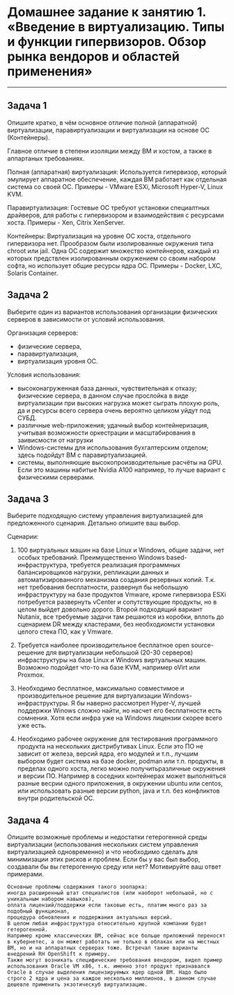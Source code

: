 # Домашнее задание к занятию 1.  «Введение в виртуализацию. Типы и функции гипервизоров. Обзор рынка вендоров и областей применения»---## Задача 1Опишите кратко, в чём основное отличие полной (аппаратной) виртуализации, паравиртуализации и виртуализации на основе ОС (Контейнеры).Главное отличие в степени изоляции между ВМ и хостом, а также в аппартаных требованиях.Полная (аппаратная) виртуализация: Используется гипервизор, который эмулирует аппаратное обеспечение, каждая ВМ работает как отдельная система со своей ОС. Примеры - VMware ESXi, Microsoft Hyper-V, Linux KVM.Паравиртуализация: Гостевые ОС требуют установки специалтных драйверов, для работы с гипервизором и взаимодействия с ресурсами хоста. Примеры - Xen, Citrix XenServer.Контейнеры: Виртуализация на уровне ОС хоста, отдельного гипервизора нет. Прообразом были изолированные окружения типа chroot или jail. Одна ОС содержит множество контейнеров, каждый из которых предствлен изолированным окружением со своим набором софта, но использует общие ресурсы ядра ОС. Примеры - Docker, LXC, Solaris Container. ## Задача 2Выберите один из вариантов использования организации физических серверов в зависимости от условий использования.Организация серверов:- физические сервера,- паравиртуализация,- виртуализация уровня ОС.Условия использования:- высоконагруженная база данных, чувствительная к отказу;	физические сервера, в данном случае прослойка в виде виртуализации при высоких нагрузка может сыграть плохую роль, да и ресурсы всего сервера очень вероятно целиком уйдут под СУБД.- различные web-приложения;	удачный выбор контейнеризация, учитывая возможности оркестрации и масштабирования в заивисмости от нагрузки- Windows-системы для использования бухгалтерским отделом;	здесь подойдут ВМ с паравиртуализацией.- системы, выполняющие высокопроизводительные расчёты на GPU.	Если это машины набитые Nvidia A100 например, то лучше вариант с физическими серверами.## Задача 3Выберите подходящую систему управления виртуализацией для предложенного сценария. Детально опишите ваш выбор.Сценарии:1. 100 виртуальных машин на базе Linux и Windows, общие задачи, нет особых требований. Преимущественно Windows based-инфраструктура, требуется реализация программных балансировщиков нагрузки, репликации данных и автоматизированного механизма создания резервных копий.	Т.к. нет требования бесплатности, развернул бы небольшую инфраструктуру на базе продуктов Vmware, кроме гипервизора ESXi потребуется развернуть vCenter и сопутствующие продукты, но в целом выйдет довольно дорого. Второй подходящий вариант Nutanix, все требуемые задачи там решаются из коробки, вплоть до сценарием DR между кластерами, без необходиомсти установки целого стека ПО, как у Vmware.	2. Требуется наиболее производительное бесплатное open source-решение для виртуализации небольшой (20-30 серверов) инфраструктуры на базе Linux и Windows виртуальных машин.	Возможно подойдет что-то на базе KVM, например oVirt или Proxmox.	3. Необходимо бесплатное, максимально совместимое и производительное решение для виртуализации Windows-инфраструктуры.	Я бы наверно рассмотрел Hyper-V, лучшей поддержки Winows сложно найти, но насчет его бесплатности есть сомнения. 	Хотя если инфра уже на Windows лицензии скорее всего уже есть.4. Необходимо рабочее окружение для тестирования программного продукта на нескольких дистрибутивах Linux.	Если это ПО не зависит от железа, версий ядра, его модулей и т.п., 	лучшим выбором будет система на базе docker, podman или т.п. продукты, в пределах одного хоста, легко можно получитьразличные окружения и версии ПО. Например в соседних контейнерах может выполняться разные весрии одного приложения, в окружении ubuntu или centos, или использовать разные версии python, java и т.п. без конфликтов внутри родительской ОС. ## Задача 4Опишите возможные проблемы и недостатки гетерогенной среды виртуализации (использования нескольких систем управления виртуализацией одновременно) и что необходимо сделать для минимизации этих рисков и проблем. Если бы у вас был выбор, создавали бы вы гетерогенную среду или нет? Мотивируйте ваш ответ примерами.	Основные проблемы содержания такого зоопарка:  	иногда расширенный штат специалистов (или наоборот небольшой, но с уникальным набором навыков), 	оплата лицензий/поддержки если таковые есть, платим много раз за подобный функционал,	процедура обновления и поддержания актуальных версий.	В целом любая инфраструктура относительно крупной компании будет гетерогенной. 	Например кроме классических ВМ, сейчас все больше приложений переносят в кубернетес, а он может работать не только в облаках или на местных ВМ, но и на аппаратных серверах тоже. Встречал такие варианты внедрений RH OpenShift к примеру.	Также могут возникать специфические требования вендором, видел пример использования Oracle VM x86, т.к. именно этот продукт признавался Oracle в случае выделения лицензируемых ядер одной ВМ. Надо было строго 2 ядра и цена за каждое несколько миллионов, в данном случае дешевле применить экзотическуб виртуализацию.